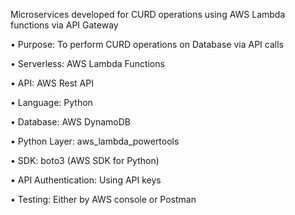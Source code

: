 Microservices developed for CURD operations using AWS Lambda functions via API Gateway

• Purpose: To perform CURD operations on Database via API calls

• Serverless: AWS Lambda Functions

• API: AWS Rest API

• Language: Python

• Database: AWS DynamoDB

• Python Layer: aws_lambda_powertools

• SDK: boto3 (AWS SDK for Python) 

• API Authentication: Using API keys

• Testing: Either by AWS console or Postman

